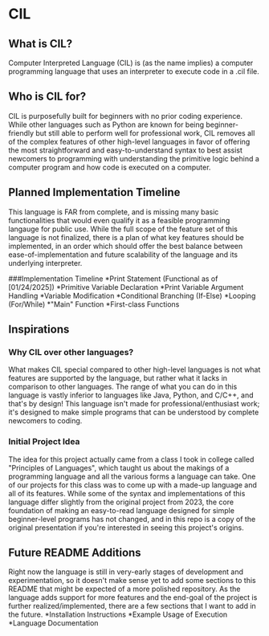 # CIL
## What is CIL?

Computer Interpreted Language (CIL) is (as the name implies) a computer programming language that uses an interpreter to execute code in a .cil file.

## Who is CIL for?

CIL is purposefully built for beginners with no prior coding experience.  While other languages such as Python are known for being beginner-friendly but still able to perform well for professional work, CIL removes all of the complex features of other high-level languages in favor of offering the most straightforward and easy-to-understand syntax to best assist newcomers to programming with understanding the primitive logic behind a computer program and how code is executed on a computer.

## Planned Implementation Timeline

This language is FAR from complete, and is missing many basic functionalities that would even qualify it as a feasible programming langauge for public use.  While the full scope of the feature set of this language is not finalized, there is a plan of what key features should be implemented, in an order which should offer the best balance between ease-of-implementation and future scalability of the language and its underlying interpreter.

###Implementation Timeline
    *Print Statement (Functional as of [01/24/2025])
    *Primitive Variable Declaration
    *Print Variable Argument Handling
    *Variable Modification
    *Conditional Branching (If-Else)
    *Looping (For/While)
    *"Main" Function
    *First-class Functions

## Inspirations

### Why CIL over other languages?

What makes CIL special compared to other high-level languages is not what features are supported by the language, but rather what it lacks in comparison to other languages.  The range of what you can do in this language is vastly inferior to languages like Java, Python, and C/C++, and that's by design!  This language isn't made for professional/enthusiast work; it's designed to make simple programs that can be understood by complete newcomers to coding.  

### Initial Project Idea

The idea for this project actually came from a class I took in college called "Principles of Languages", which taught us about the makings of a programming language and all the various forms a language can take.  One of our projects for this class was to come up with a made-up language and all of its features.  While some of the syntax and implementations of this language differ slightly from the original project from 2023, the core foundation of making an easy-to-read language designed for simple beginner-level programs has not changed, and in this repo is a copy of the original presentation if you're interested in seeing this project's origins.

## Future README Additions

Right now the language is still in very-early stages of development and experimentation, so it doesn't make sense yet to add some sections to this README that might be expected of a more polished repository.  As the language adds support for more features and the end-goal of the project is further realized/implemented, there are a few sections that I want to add in the future.
    *Installation Instructions
    *Example Usage of Execution
    *Language Documentation
